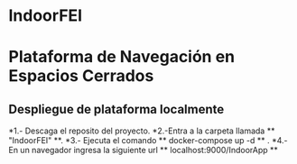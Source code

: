 # IndoorFEI

# Plataforma de Navegación en Espacios Cerrados #

## Despliegue de plataforma localmente ##

*1.- Descaga el reposito del proyecto.
*2.-Entra a la carpeta llamada ** "IndoorFEI" **.
*3.- Ejecuta el comando ** docker-compose up -d ** .
*4.- En un navegador ingresa la siguiente url ** localhost:9000/IndoorApp **





